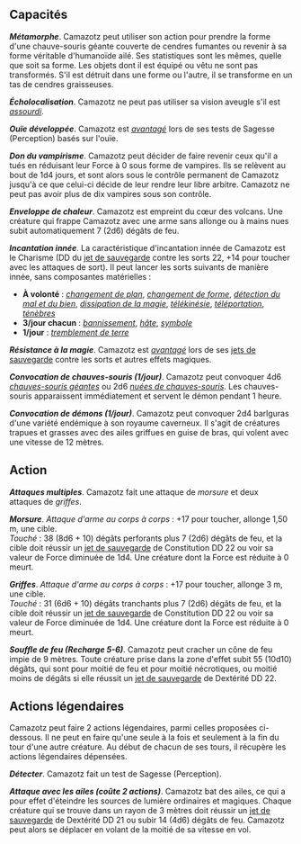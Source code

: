 ## Capacités
_**Métamorphe**_. Camazotz peut utiliser son action pour prendre la forme d'une chauve-souris géante couverte de cendres fumantes ou revenir à sa forme véritable d'humanoïde ailé. Ses statistiques sont les mêmes, quelle que soit sa forme. Les objets dont il est équipé ou vêtu ne sont pas transformés. S'il est détruit dans une forme ou l'autre, il se transforme en un tas de cendres graisseuses.

_**Écholocalisation**_. Camazotz ne peut pas utiliser sa vision aveugle s'il est [_assourdi_](/gerer-la-sante-du-personnage/#assourdi).

_**Ouïe développée**_. Camazotz est [_avantagé_](/utiliser-les-caracteristiques/#avantage-et-desavantage) lors de ses tests de Sagesse (Perception) basés sur l'ouïe.

_**Don du vampirisme**_. Camazotz peut décider de faire revenir ceux qu'il a tués en réduisant leur Force à 0 sous forme de vampires. Ils se relèvent au bout de 1d4 jours, et sont alors sous le contrôle permanent de Camazotz jusqu'à ce que celui-ci décide de leur rendre leur libre arbitre. Camazotz ne peut pas avoir plus de dix vampires sous son contrôle.

_**Enveloppe de chaleur**_. Camazotz est empreint du cœur des volcans. Une créature qui frappe Camazotz avec une arme sans allonge ou à mains nues subit automatiquement 7 (2d6) dégâts de feu.

_**Incantation innée**_. La caractéristique d'incantation innée de Camazotz est le Charisme (DD du [jet de sauvegarde](/utiliser-les-caracteristiques/#jets-de-sauvegarde) contre les sorts 22, +14 pour toucher avec les attaques de sort). Il peut lancer les sorts suivants de manière innée, sans composantes matérielles :
* **À volonté** : [_changement de plan_](/grimoire/changement-de-plan/), [_changement de forme_](/grimoire/changement-de-forme/), [_détection du mal et du bien_](/grimoire/detection-du-mal-et-du-bien/), [_dissipation de la magie_](/grimoire/dissipation-de-la-magie/), [_télékinésie_](/grimoire/telekinesie/), [_téléportation_](/grimoire/teleportation/), [_ténèbres_](/grimoire/tenebres/)
* **3/jour chacun** : [_bannissement_](/grimoire/bannissement/), [_hâte_](/grimoire/hate/), [_symbole_](/grimoire/symbole/)
* **1/jour** : [_tremblement de terre_](/grimoire/tremblement-de-terre/)

_**Résistance à la magie**_. Camazotz est [_avantagé_](/utiliser-les-caracteristiques/#avantage-et-desavantage) lors de ses [jets de sauvegarde](/utiliser-les-caracteristiques/#jets-de-sauvegarde) contre les sorts et autres effets magiques.

_**Convocation de chauves-souris (1/jour)**_. Camazotz peut convoquer 4d6 [_chauves-souris géantes_](/bestiaire/chauve-souris-geante/) ou 2d6 [_nuées de chauves-souris_](/bestiaire/nuee-de-chauve-souris/). Les chauves-souris apparaissent immédiatement et servent le démon pendant 1 heure.

_**Convocation de démons (1/jour)**_. Camazotz peut convoquer 2d4 barlguras d'une variété endémique à son royaume caverneux. Il s'agit de créatures trapues et grasses avec des ailes griffues en guise de bras, qui volent avec une vitesse de 12 mètres.

## Action
_**Attaques multiples**_. Camazotz fait une attaque de _morsure_ et deux attaques de _griffes_.

_**Morsure**_. _Attaque d'arme au corps à corps_ : +17 pour toucher, allonge 1,50 m, une cible.  
_Touché_ : 38 (8d6 + 10) dégâts perforants plus 7 (2d6) dégâts de feu, et la cible doit réussir un [jet de sauvegarde](/utiliser-les-caracteristiques/#jets-de-sauvegarde) de Constitution DD 22 ou voir sa valeur de Force diminuée de 1d4. Une créature dont la Force est réduite à 0 meurt.

_**Griffes**_. _Attaque d'arme au corps à corps_ : +17 pour toucher, allonge 3 m, une cible.  
_Touché_ : 31 (6d6 + 10) dégâts tranchants plus 7 (2d6) dégâts de feu, et la cible doit réussir un [jet de sauvegarde](/utiliser-les-caracteristiques/#jets-de-sauvegarde) de Constitution DD 22 ou voir sa valeur de Force diminuée de 1d4. Une créature dont la Force est réduite à 0 meurt.

_**Souffle de feu (Recharge 5-6)**_. Camazotz peut cracher un cône de feu impie de 9 mètres. Toute créature prise dans la zone d'effet subit 55 (10d10) dégâts, qui sont pour moitié de feu et pour moitié nécrotiques, ou moitié moins de dégâts si elle réussit un [jet de sauvegarde](/utiliser-les-caracteristiques/#jets-de-sauvegarde) de Dextérité DD 22.

## Actions légendaires
Camazotz peut faire 2 actions légendaires, parmi celles proposées ci-dessous. Il ne peut en faire qu'une seule à la fois et seulement à la fin du tour d'une autre créature. Au début de chacun de ses tours, il récupère les actions légendaires dépensées.

_**Détecter**_. Camazotz fait un test de Sagesse (Perception).

_**Attaque avec les ailes (coûte 2 actions)**_. Camazotz bat des ailes, ce qui a pour effet d'éteindre les sources de lumière ordinaires et magiques. Chaque créature qui se trouve dans un rayon de 3 mètres doit réussir un [jet de sauvegarde](/utiliser-les-caracteristiques/#jets-de-sauvegarde) de Dextérité DD 21 ou subir 14 (4d6) dégâts de feu. Camazotz peut alors se déplacer en volant de la moitié de sa vitesse en vol.
